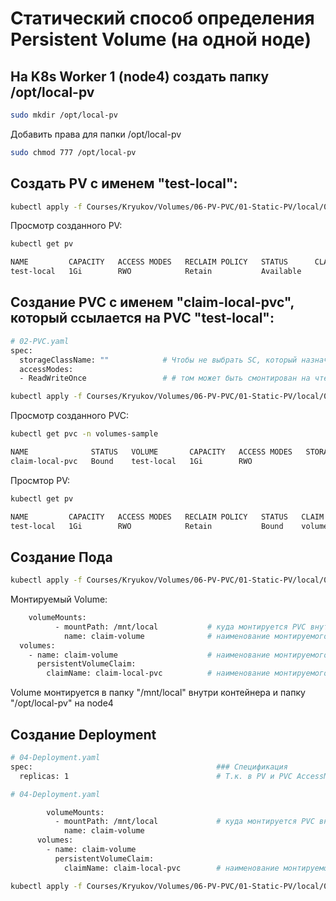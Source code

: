 # Статический способ определения Persistent Volume (на одной ноде)

## На K8s Worker 1 (node4) создать папку /opt/local-pv
```bash
sudo mkdir /opt/local-pv
```

Добавить права для папки /opt/local-pv
```bash
sudo chmod 777 /opt/local-pv
```

## Создать PV с именем "test-local":
```bash
kubectl apply -f Courses/Kryukov/Volumes/06-PV-PVC/01-Static-PV/local/01-PV.yaml
```

Просмотр созданного PV:
```bash
kubectl get pv

NAME         CAPACITY   ACCESS MODES   RECLAIM POLICY   STATUS      CLAIM   STORAGECLASS   REASON   AGE
test-local   1Gi        RWO            Retain           Available                                   42s
```

## Создание PVC с именем "claim-local-pvc", который ссылается на PVC "test-local":
```bash
# 02-PVC.yaml
spec:
  storageClassName: ""            # Чтобы не выбрать SC, который назначен по умолчанию
  accessModes:
  - ReadWriteOnce                 # # том может быть смонтирован на чтение и запись к одному поду
```

```bash
kubectl apply -f Courses/Kryukov/Volumes/06-PV-PVC/01-Static-PV/local/02-PVC.yaml
```

Просмотр созданного PVC:
```bash
kubectl get pvc -n volumes-sample

NAME              STATUS   VOLUME       CAPACITY   ACCESS MODES   STORAGECLASS   AGE
claim-local-pvc   Bound    test-local   1Gi        RWO                           53s
```



Просмтор PV:
```bash
kubectl get pv

NAME         CAPACITY   ACCESS MODES   RECLAIM POLICY   STATUS   CLAIM                            STORAGECLASS   REASON   AGE
test-local   1Gi        RWO            Retain           Bound    volumes-sample/claim-local-pvc                           21m
```

## Создание Пода
```bash
kubectl apply -f Courses/Kryukov/Volumes/06-PV-PVC/01-Static-PV/local/03-Pod.yaml
```

Монтируемый Volume:
```bash
    volumeMounts:
          - mountPath: /mnt/local           # куда монтируется PVC внутри контейнера
            name: claim-volume              # наименование монтируемого PVC
  volumes:
    - name: claim-volume                    # наименование монтируемого PVC в рамках манифеста пода
      persistentVolumeClaim:
        claimName: claim-local-pvc          # наименование монтируемого PVC
```

Volume монтируется в папку "/mnt/local" внутри контейнера и папку "/opt/local-pv" на node4

## Создание Deployment
```bash
# 04-Deployment.yaml
spec:                                         ### Спецификация
  replicas: 1                                 # Т.к. в PV и PVC AccessModes: ReadWriteOnce (Volume доступен только на одном поде) 
```
```bash
# 04-Deployment.yaml

        volumeMounts:
          - mountPath: /mnt/local             # куда монтируется PVC внутри контейнера
            name: claim-volume
      volumes:
        - name: claim-volume
          persistentVolumeClaim:
            claimName: claim-local-pvc        # наименование монтируемого PVC

```

```bash
kubectl apply -f Courses/Kryukov/Volumes/06-PV-PVC/01-Static-PV/local/04-Deployment.yaml
```
